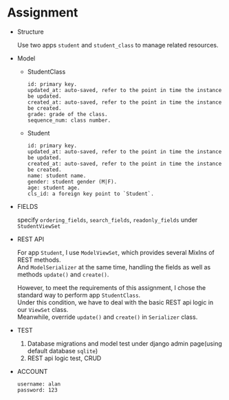 # Assignment

+ Structure

  Use two apps `student` and `student_class` to manage related resources.

+ Model
    + StudentClass
      ```text
      id: primary key.
      updated_at: auto-saved, refer to the point in time the instance be updated.
      created_at: auto-saved, refer to the point in time the instance be created.
      grade: grade of the class.
      sequence_num: class number. 
      ```
    + Student
      ```text
      id: primary key.
      updated_at: auto-saved, refer to the point in time the instance be updated.
      created_at: auto-saved, refer to the point in time the instance be created.
      name: student name.
      gender: student gender (M|F).
      age: student age.
      cls_id: a foreign key point to `Student`.
      ```

+ FIELDS

  specify `ordering_fields`, `search_fields`, `readonly_fields` under `StudentViewSet`

+ REST API

  For app `Student`, I use `ModelViewSet`, which provides several MixIns of REST methods.   
  And `ModelSerializer` at the same time, handling the fields as well as methods `update()` and `create()`.

  However, to meet the requirements of this assignment, I chose the standard way to perform app `StudentClass`.  
  Under this condition, we have to deal with the basic REST api logic in our `ViewSet` class.  
  Meanwhile, override `update()` and `create()` in `Serializer` class.

+ TEST
    1. Database migrations and model test under django admin page(using default database `sqlite`)
    2. REST api logic test, CRUD

+ ACCOUNT
  ```text
  username: alan
  password: 123
  ```